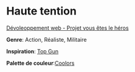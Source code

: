 # Haute tention

[Dévoleoppement web - Projet vous êtes le héros](https://smnarnold.com/projets/vous-etes-le-heros)

**Genre**: Action, Réaliste, Militaire

**Inspiration**: [Top Gun](https://www.imdb.com/title/tt0092099/)

**Palette de couleur**:[Coolors](https://coolors.co/082b3d-fcf7ff-a663cc-ff331f-f4e04d)

